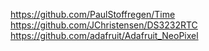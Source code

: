 https://github.com/PaulStoffregen/Time
https://github.com/JChristensen/DS3232RTC
https://github.com/adafruit/Adafruit_NeoPixel
